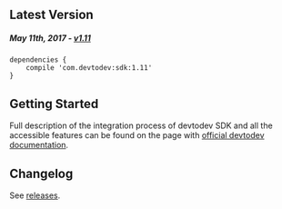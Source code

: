 Latest Version 
--------------
##### _May 11th, 2017_ - [v1.11](https://github.com/devtodev-analytics/android-sdk/releases/latest)

```
dependencies {
    compile 'com.devtodev:sdk:1.11'
}
```

Getting Started
---------------
Full description of the integration process of devtodev SDK and all the accessible features can be found on the page with [official devtodev documentation](https://www.devtodev.com/help/39).

Changelog
---------
See [releases](https://github.com/devtodev-analytics/android-sdk/releases/).
